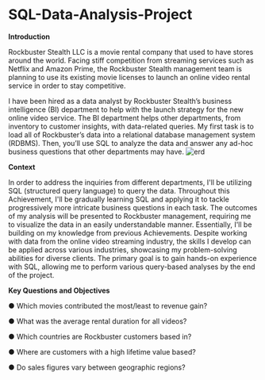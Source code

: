 # SQL-Data-Analysis-Project
**Introduction**


Rockbuster Stealth LLC is a movie rental company that used to have stores around the
world. Facing stiff competition from streaming services such as Netflix and Amazon Prime,
the Rockbuster Stealth management team is planning to use its existing movie licenses to
launch an online video rental service in order to stay competitive.


I have been hired as a data analyst by Rockbuster Stealth’s business intelligence (BI)
department to help with the launch strategy for the new online video service. The BI
department helps other departments, from inventory to customer insights, with data-related
queries. My first task is to load all of Rockbuster’s data into a relational database
management system (RDBMS). Then, you’ll use SQL to analyze the data and answer any
ad-hoc business questions that other departments may have.
![erd](https://github.com/JjoonhoKim/SQL-Data-Analysis-Project/assets/138716928/ad52b876-c4d7-49cf-9d4c-5691084aa7b3)

**Context**


In order to address the inquiries from different departments, I'll be utilizing SQL (structured query language) to query the data. Throughout this Achievement, I'll be gradually learning SQL and applying it to tackle progressively more intricate business questions in each task. The outcomes of my analysis will be presented to Rockbuster management, requiring me to visualize the data in an easily understandable manner. Essentially, I'll be building on my knowledge from previous Achievements. Despite working with data from the online video streaming industry, the skills I develop can be applied across various industries, showcasing my problem-solving abilities for diverse clients. The primary goal is to gain hands-on experience with SQL, allowing me to perform various query-based analyses by the end of the project.

**Key Questions and Objectives**


● Which movies contributed the most/least to revenue gain?

● What was the average rental duration for all videos?

● Which countries are Rockbuster customers based in?

● Where are customers with a high lifetime value based?

● Do sales figures vary between geographic regions?

